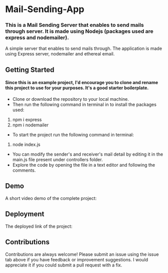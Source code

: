 # Mail-Sending-App

### This is a Mail Sending Server that enables to send mails through server. It is made using Nodejs (packages used are express and nodemailer).

A simple server that enables to send mails through. The application is made using Express server, nodemailer and ethereal email.

## Getting Started

#### Since this is an example project, I'd encourage you to clone and rename this project to use for your purposes. It's a good starter boilerplate.

* Clone or download the repository to your local machine.
* Then run the following command in terminal in to install the packages used: 
1. npm i express
2. npm i nodemailer
* To start the project run the following command in terminal:
1. node index.js
* You can modify the sender's and receiver's mail detail by editing it in the main.js file present under controllers folder.
* Explore the code by opening the file in a text editor and following the comments.

## Demo

A short video demo of the complete project:













## Deployment

The deployed link of the project: 
#### 

## Contributions

Contributions are always welcome! Please submit an issue using the issue tab above if you have feedback or improvement suggestions. I would appreciate it if you could submit a pull request with a fix.
